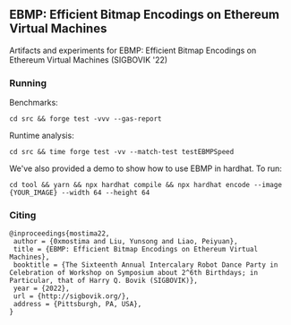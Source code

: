 ## EBMP: Efficient Bitmap Encodings on Ethereum Virtual Machines

Artifacts and experiments for EBMP: Efficient Bitmap Encodings on Ethereum Virtual Machines (SIGBOVIK '22) 

### Running

Benchmarks:
```
cd src && forge test -vvv --gas-report
```

Runtime analysis:
```
cd src && time forge test -vv --match-test testEBMPSpeed
```

We've also provided a demo to show how to use EBMP in hardhat. To run:
```
cd tool && yarn && npx hardhat compile && npx hardhat encode --image {YOUR_IMAGE} --width 64 --height 64 
```

### Citing

```
@inproceedings{mostima22,
 author = {0xmostima and Liu, Yunsong and Liao, Peiyuan},
 title = {EBMP: Efficient Bitmap Encodings on Ethereum Virtual Machines},
 booktitle = {The Sixteenth Annual Intercalary Robot Dance Party in Celebration of Workshop on Symposium about 2^6th Birthdays; in Particular, that of Harry Q. Bovik (SIGBOVIK)},
 year = {2022},
 url = {http://sigbovik.org/},
 address = {Pittsburgh, PA, USA},
}
```